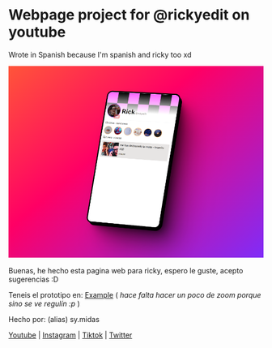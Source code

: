 # Webpage project for @rickyedit on youtube

Wrote in Spanish because I'm spanish and ricky too xd

![Example](image.png)

Buenas, he hecho esta pagina web para ricky, espero le guste, acepto sugerencias :D

Teneis el prototipo en: [Example](https://webpageforrickyedit.netlify.app/)
( _hace falta hacer un poco de zoom porque sino se ve regulín :p_ )

Hecho por: (alias) sy.midas

[Youtube](https://www.youtube.com/@soymidas)
| [Instagram](https://www.instagram.com/soymidaswolf)
| [Tiktok](https://tiktok.com/@soymidaswolf)
| [Twitter](https://twitter.com/Soy_Midas)
